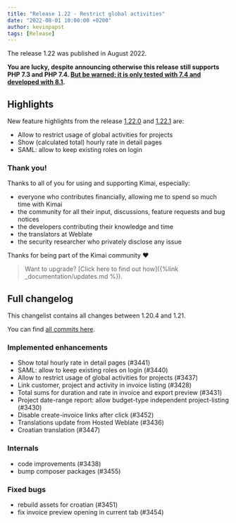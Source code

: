 ```yaml
---
title: "Release 1.22 - Restrict global activities"
date: "2022-08-01 10:00:00 +0200"
author: kevinpapst
tags: [Release]
---
```


The release 1.22 was published in August 2022.

**You are lucky, despite announcing otherwise this release still supports PHP 7.3 and PHP 7.4. [But be warned: it is only tested with 7.4 and developed with 8.1](https://www.kimai.org/blog/2021/sunsetting-php-7/).**

## Highlights

New feature highlights from the release [1.22.0](https://github.com/kevinpapst/kimai2/releases/tag/1.22.0) and [1.22.1](https://github.com/kevinpapst/kimai2/releases/tag/1.22.1) are:

- Allow to restrict usage of global activities for projects
- Show (calculated total) hourly rate in detail pages
- SAML: allow to keep existing roles on login

### Thank you!

Thanks to all of you for using and supporting Kimai, especially:
- everyone who contributes financially, allowing me to spend so much time with Kimai
- the community for all their input, discussions, feature requests and bug notices
- the developers contributing their knowledge and time
- the translators at Weblate
- the security researcher who privately disclose any issue   

Thanks for being part of the Kimai community ❤️

> Want to upgrade? [Click here to find out how]({%link _documentation/updates.md %}).

## Full changelog

This changelist contains all changes between 1.20.4 and 1.21.

You can find [all commits here](https://github.com/kevinpapst/kimai2/compare/1.20.4...1.21).

### Implemented enhancements

- Show total hourly rate in detail pages (#3441)
- SAML: allow to keep existing roles on login (#3440)
- Allow to restrict usage of global activities for projects (#3437)
- Link customer, project and activity in invoice listing (#3428)
- Total sums for duration and rate in invoice and export preview (#3431)
- Project date-range report: allow budget-type independent project-listing (#3430)
- Disable create-invoice links after click (#3452)
- Translations update from Hosted Weblate (#3436)
- Croatian translation (#3447)

### Internals

- code improvements (#3438)
- bump composer packages (#3455)

### Fixed bugs

- rebuild assets for croatian (#3451)
- fix invoice preview opening in current tab (#3454)
